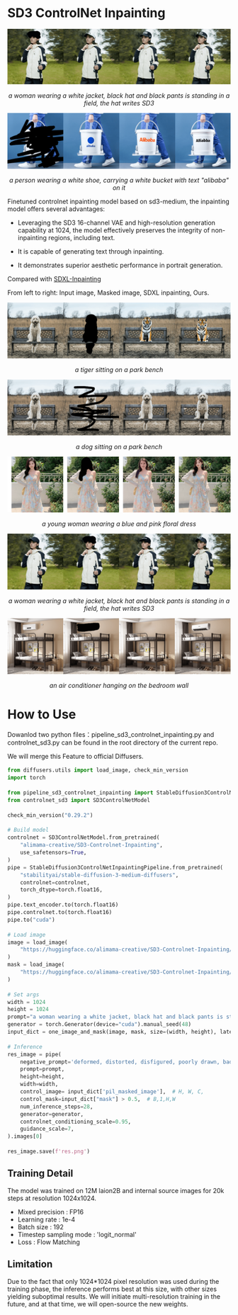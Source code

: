# SD3 ControlNet Inpainting

![SD3](images/sd3_compressed.png)

<center><i>a woman wearing a white jacket, black hat and black pants is standing in a field, the hat writes SD3</i></center>

![bucket_alibaba](images/bucket_ali_compressed.png )

<center><i>a person wearing a white shoe, carrying a white bucket with text "alibaba" on it</i></center>

Finetuned controlnet inpainting model based on sd3-medium, the inpainting model offers several advantages:

* Leveraging the SD3 16-channel VAE and high-resolution generation capability at 1024, the model effectively preserves the integrity of non-inpainting regions, including text.

* It is capable of generating text through inpainting.

* It demonstrates superior aesthetic performance in portrait generation.

Compared with [SDXL-Inpainting](https://huggingface.co/diffusers/stable-diffusion-xl-1.0-inpainting-0.1)

From left to right: Input image, Masked image, SDXL inpainting, Ours.

![0](images/0_compressed.png)
<center><i>a tiger sitting on a park bench</i></center>

![1](images/0r_compressed.png)
<center><i>a dog sitting on a park bench</i></center>

![2](images/1_compressed.png)
<center><i>a young woman wearing a blue and pink floral dress</i></center>

![3](images/3_compressed.png)
<center><i>a woman wearing a white jacket, black hat and black pants is standing in a field, the hat writes SD3</i></center>

![4](images/5_compressed.png)
<center><i>an air conditioner hanging on the bedroom wall</i></center>

# How to Use

Dowanlod two python files：pipeline_sd3_controlnet_inpainting.py and controlnet_sd3.py can be found in the root directory of the current repo.

We will merge this Feature to official Diffusers.

``` python
from diffusers.utils import load_image, check_min_version
import torch

from pipeline_sd3_controlnet_inpainting import StableDiffusion3ControlNetInpaintingPipeline, one_image_and_mask
from controlnet_sd3 import SD3ControlNetModel

check_min_version("0.29.2")

# Build model
controlnet = SD3ControlNetModel.from_pretrained(
    "alimama-creative/SD3-Controlnet-Inpainting",
    use_safetensors=True,
)
pipe = StableDiffusion3ControlNetInpaintingPipeline.from_pretrained(
    "stabilityai/stable-diffusion-3-medium-diffusers",
    controlnet=controlnet,
    torch_dtype=torch.float16,
)
pipe.text_encoder.to(torch.float16)
pipe.controlnet.to(torch.float16)
pipe.to("cuda")

# Load image
image = load_image(
    "https://huggingface.co/alimama-creative/SD3-Controlnet-Inpainting/resolve/main/images/prod.png"
)
mask = load_image(
    "https://huggingface.co/alimama-creative/SD3-Controlnet-Inpainting/resolve/main/images/mask.jpeg"
)

# Set args
width = 1024
height = 1024
prompt="a woman wearing a white jacket, black hat and black pants is standing in a field, the hat writes SD3"
generator = torch.Generator(device="cuda").manual_seed(48)
input_dict = one_image_and_mask(image, mask, size=(width, height), latent_scale=pipe.vae_scale_factor, invert_mask = True)

# Inference
res_image = pipe(
    negative_prompt='deformed, distorted, disfigured, poorly drawn, bad anatomy, wrong anatomy, extra limb, missing limb, floating limbs, mutated hands and fingers, disconnected limbs, mutation, mutated, ugly, disgusting, blurry, amputation, NSFW',
    prompt=prompt,
    height=height,
    width=width,
    control_image= input_dict['pil_masked_image'],  # H, W, C,
    control_mask=input_dict["mask"] > 0.5,  # B,1,H,W
    num_inference_steps=28,
    generator=generator,
    controlnet_conditioning_scale=0.95,
    guidance_scale=7,
).images[0]

res_image.save(f'res.png')
```


## Training Detail

The model was trained on 12M laion2B and internal source images for 20k steps at resolution 1024x1024. 

* Mixed precision : FP16
* Learning rate : 1e-4
* Batch size : 192
* Timestep sampling mode : 'logit_normal'
* Loss : Flow Matching

## Limitation

Due to the fact that only 1024*1024 pixel resolution was used during the training phase, the inference performs best at this size, with other sizes yielding suboptimal results. We will initiate multi-resolution training in the future, and at that time, we will open-source the new weights.
